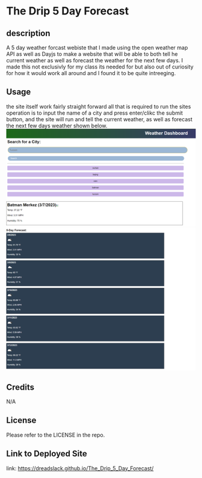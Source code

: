 # The Drip 5 Day Forecast
## description
A 5 day weather forcast webiste that I made using the open weather map API as well as Dayjs to make a website that will be able to both tell he current weather as well as forecast the weather for the next few days. I made this not exclusivly for my class its needed for but also out of curiosity for how it would work all around and I found it to be quite intreeging.

## Usage
the site itself work fairly straight forward all that is required to run the sites operation is to input the name of a city and press enter/clikc the submit button, and the site will run and tell the current weather, as well as forecast the next few days weather shown below. 
![website-with-the-city-of-batman-selected](./assets/website_1.png)
![website-with-the-city-of-batman-selected-cont](./assets/website_2.png)
## Credits
N/A
## License
Please refer to the LICENSE in the repo.
## Link to Deployed Site
link: https://dreadslack.github.io/The_Drip_5_Day_Forecast/